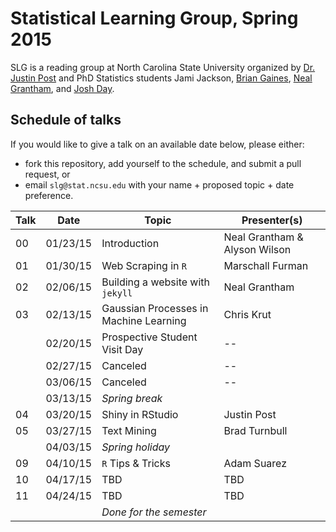 Statistical Learning Group, Spring 2015
========

SLG is a reading group at North Carolina State University organized by [Dr. Justin Post](http://www4.stat.ncsu.edu/~post/) and PhD Statistics students Jami Jackson, [Brian Gaines](http://brgaines.github.io), [Neal Grantham](http://nsgrantham.github.io), and [Josh Day](http://joshday.github.io).

## Schedule of talks

If you would like to give a talk on an available date below, please either:

- fork this repository, add yourself to the schedule, and submit a pull request, or
- email `slg@stat.ncsu.edu` with your name + proposed topic + date preference.

|Talk|Date|Topic|Presenter(s)|
|----|----|-----|------------|
|00|01/23/15|Introduction|Neal Grantham & Alyson Wilson|
|01|01/30/15|Web Scraping in `R	`|Marschall Furman|
|02|02/06/15|Building a website with `jekyll`|Neal Grantham|
|03|02/13/15|Gaussian Processes in Machine Learning|Chris Krut|
| |02/20/15|Prospective Student Visit Day|--|
| |02/27/15|Canceled|--|
| |03/06/15|Canceled|--|
| |03/13/15|_Spring break_ ||
|04|03/20/15|Shiny in RStudio|Justin Post|
|05|03/27/15|Text Mining|Brad Turnbull|
| |04/03/15|_Spring holiday_ ||
|09|04/10/15|`R` Tips & Tricks|Adam Suarez|
|10|04/17/15|TBD|TBD|
|11|04/24/15|TBD|TBD|
| | |_Done for the semester_||
